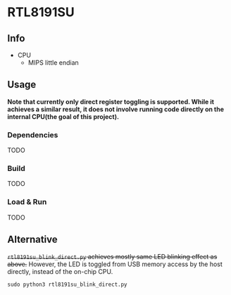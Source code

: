# RTL8191SU

## Info

- CPU
  - MIPS little endian

## Usage
**Note that currently only direct register toggling is supported. While it achieves a similar result, it does not involve running code directly on the internal CPU(the goal of this project).**

### Dependencies
TODO

### Build
TODO

### Load & Run
TODO

## Alternative
~~`rtl8191su_blink_direct.py` achieves mostly same LED blinking effect as above.~~ However, the LED is toggled from USB memory access by the host directly, instead of the on-chip CPU. 
```
sudo python3 rtl8191su_blink_direct.py
```
